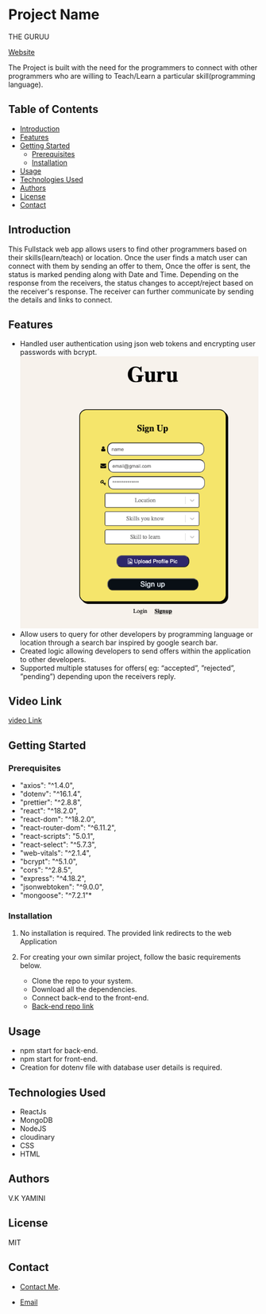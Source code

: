 # Project Name

THE GURUU

[Website](https://guru-ui.netlify.app/)

The Project is built with the need for the programmers to connect with other programmers 
who are willing to Teach/Learn a particular skill(programming language).

## Table of Contents
- [Introduction](#introduction)
- [Features](#features)
- [Getting Started](#getting-started)
  - [Prerequisites](#prerequisites)
  - [Installation](#installation)
- [Usage](#usage)
- [Technologies Used](#technologies-used)
- [Authors](#Authors)
- [License](#license)
- [Contact](#contact)

## Introduction

This Fullstack web app allows users to find other programmers based on their skills(learn/teach) or location.
Once the user finds a match user can connect with them by sending an offer to them, Once the offer is sent,
the status is marked pending along with Date and Time.
Depending on the response from the receivers, the status changes to accept/reject based on the receiver's response. 
The receiver can further communicate by sending the details and links to connect. 


## Features

- Handled user authentication using json web tokens and encrypting user passwords with bcrypt.
   ![Screenshot](/img/sign-up.png)
- Allow users to query for other developers by programming language or location through a search bar inspired by google search bar.
- Created logic allowing developers to send offers within the application to other developers.
- Supported multiple statuses for offers( eg: “accepted”, ”rejected”, ”pending”) depending upon the receivers reply.

## Video Link

[video Link](https://drive.google.com/file/d/1wAUCFeO3Ug2qqaD7kFXLdbwg8yq8_pi8/view)
 
## Getting Started

### Prerequisites

*  "axios": "^1.4.0",
*  "dotenv": "^16.1.4",
*  "prettier": "^2.8.8",
*  "react": "^18.2.0",
*  "react-dom": "^18.2.0",
*  "react-router-dom": "^6.11.2",
*  "react-scripts": "5.0.1",
*  "react-select": "^5.7.3",
*  "web-vitals": "^2.1.4",
*  "bcrypt": "^5.1.0",
*  "cors": "^2.8.5",
*  "express": "^4.18.2",
*  "jsonwebtoken": "^9.0.0",
*  "mongoose": "^7.2.1"*

### Installation

1. No installation is required. The provided link redirects to the web Application
2. For creating your own similar project, follow the basic requirements below.

    * Clone the repo to your system.
    * Download all the dependencies.
    * Connect back-end to the front-end.
    * [Back-end repo link](https://github.com/vkyamini/guru-api)

## Usage


* npm start for back-end.
* npm start for front-end.
* Creation for dotenv file with database user details is required.


## Technologies Used

- ReactJs
- MongoDB
- NodeJS
- cloudinary
- CSS
- HTML

## Authors

V.K YAMINI

## License

MIT

## Contact

 * [Contact Me](https://yamcodes.com/).
   
 * [Email](yamini@yamcodes.com)
